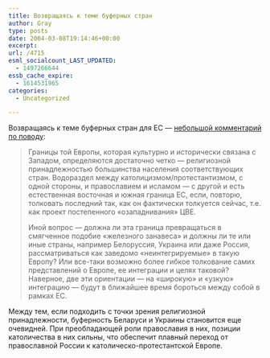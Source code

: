 ```yaml
---
title: Возвращаясь к теме буферных стран
author: Gray
type: posts
date: 2004-03-08T19:14:46+00:00
excerpt:
url: /4715
esml_socialcount_LAST_UPDATED:
  - 1497266644
essb_cache_expire:
  - 1614531965
categories:
  - Uncategorized

---
```








Возвращаясь к теме буферных стран для ЕС &#8212; <a href="http://www.livejournal.com/users/franz_josef/145098.html" target="_blank">небольшой комментарий по поводу</a>:

> Границы той Европы, которая культурно и исторически связана с Западом, определяются достаточно четко &#8212; религиозной принадлежностью большинства населения соответствующих стран. Водораздел между католицизмом/протестантизмом, с одной стороны, и православием и исламом &#8212; с другой и есть естественная восточная и южная граница ЕС, если, повторю, толковать последний так, как он фактически толкуется сейчас, т.е. как проект постепенного &#171;озападнивания&#187; ЦВЕ. 
> 
> Иной вопрос &#8212; должна ли эта граница превращаться в смягченное подобие &#171;железного занавеса&#187; и должны ли те или иные страны, например Белоруссия, Украина или даже Россия, рассматриваться как заведомо &#171;неинтегрируемые&#187; в такую Европу? Или все-таки возможно более гибкое толкование самих представлений о Европе, ее интеграции и целях таковой? Наверное, две эти ориентации &#8212; на &#171;широкую&#187; и &#171;узкую&#187; интеграцию &#8212; будут в ближайшее время бороться между собой в рамках ЕС.

Между тем, если подходить с точки зрения религиозной принадлежности, буферность Беларуси и Украины становится еще очевидней. При преобладающей роли православия в них, позиции католичества в них сильны, что обеспечит плавный переход от православной России к католическо-протестантской Европе.